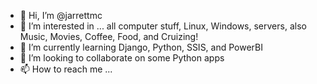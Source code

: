 - 👋 Hi, I’m @jarrettmc
- 👀 I’m interested in ... all computer stuff, Linux, Windows, servers, also Music, Movies, Coffee, Food, and Cruizing!
- 🌱 I’m currently learning Django, Python, SSIS, and PowerBI
- 💞️ I’m looking to collaborate on some Python apps 
- 📫 How to reach me ...

<!---
jarrettmc/jarrettmc is a ✨ special ✨ repository because its `README.md` (this file) appears on your GitHub profile.
You can click the Preview link to take a look at your changes.
--->
